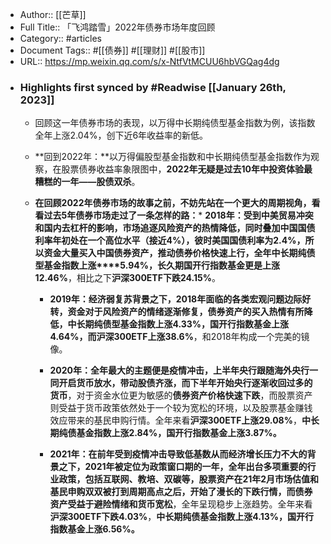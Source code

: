 - Author:: [[芒草]]
- Full Title:: 「飞鸿踏雪」2022年债券市场年度回顾
- Category:: #articles
- Document Tags:: #[[债券]] #[[理财]] #[[股市]]
- URL:: https://mp.weixin.qq.com/s/x-NtfVtMCUU6hbVGQag4dg
- ### Highlights first synced by #Readwise [[January 26th, 2023]]
    - 回顾这一年债券市场的表现，以万得中长期纯债型基金指数为例，该指数全年上涨2.04%，创下近6年收益率的新低。
    - **回到2022年：**以万得偏股型基金指数和中长期纯债型基金指数作为观察，在股票债券收益率象限图中，**2022年无疑是过去10年中投资体验最糟糕的一年——股债双杀**。
    - **在回顾2022年债券市场的故事之前，不妨先站在一个更大的周期视角，看看过去5年债券市场走过了一条怎样的路：*** **2018年：**受到中美贸易冲突和国内去杠杆的影响，**市场追逐风险资产的热情降低**，同时叠加中国国债利率年初处在一个高位水平（接近4%），彼时美国国债利率为2.4%，**所以资金大量买入中国债券资产，推动债券价格快速上行**，全年**中长期纯债型基金指数上涨****5.94%，****长久期国开行指数基金更是上涨****12.46%**，相比之下**沪深300ETF下跌24.15%**。
      
      * **2019年：**经济弱复苏背景之下，2018年面临的各类宏观问题边际好转，**资金对于风险资产的情绪逐渐修复**，**债券资产的买入热情有所降低**，**中长期纯债型基金指数上涨****4.33%****，****国开行指数基金上涨****4.64%**，而**沪深300ETF上涨38.6%**，和2018年构成一个完美的镜像。**‍**
      
        
      * **2020年：**全年最大的主题便是疫情冲击，**上半年央行跟随海外央行一同开启货币放水，带动股债齐涨**，而下半年开始央行**逐渐收回过多的货币**，对于资金水位更为敏感的**债券资产价格快速下跌**，而股票资产则受益于货币政策依然处于一个较为宽松的环境，以及股票基金赚钱效应带来的基民申购行情。全年来看**沪深300ETF上涨29.08%**，**中长期纯债基金指数上涨****2.84%****，****国开行指数基金上涨****3.87%。**
      
        
      * **2021年：**在前年受到疫情冲击导致低基数从而经济增长压力不大的背景之下，2021年被定位为政策窗口期的一年，全年出台多项重要的行业政策，包括互联网、教培、双碳等，**股票资产在21年2月市场估值和基民申购双双被打到周期高点之后，开始了漫长的下跌行情**，而**债券资产受益于避险情绪和货币宽松**，全年呈现稳步上涨趋势。全年来看**沪深300ETF下跌4.03%**，**中长期纯债基金指数上涨****4.13%****，国开行指数基金上涨****6.56%****。**
